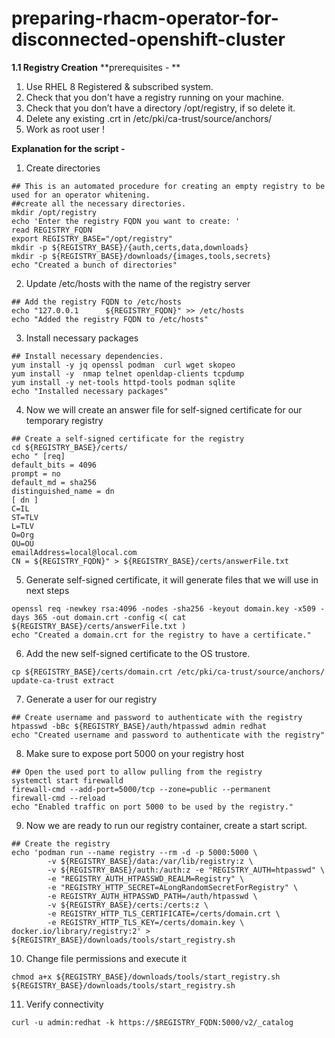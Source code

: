 # preparing-rhacm-operator-for-disconnected-openshift-cluster

**1.1 Registry Creation**
**prerequisites - **

1. Use RHEL 8 Registered & subscribed system.
2. Check that you don't have a registry running on your machine.
3. Check that you don’t have a directory /opt/registry, if so delete it.
4. Delete any existing .crt in /etc/pki/ca-trust/source/anchors/
5. Work as root user !

**Explanation for the script -**

1. Create directories
```
## This is an automated procedure for creating an empty registry to be used for an operator whitening.
##create all the necessary directories.
mkdir /opt/registry
echo 'Enter the registry FQDN you want to create: '
read REGISTRY_FQDN
export REGISTRY_BASE="/opt/registry"
mkdir -p ${REGISTRY_BASE}/{auth,certs,data,downloads}
mkdir -p ${REGISTRY_BASE}/downloads/{images,tools,secrets}
echo "Created a bunch of directories"
```
2. Update /etc/hosts with the name of the registry server
```
## Add the registry FQDN to /etc/hosts
echo "127.0.0.1      ${REGISTRY_FQDN}" >> /etc/hosts
echo "Added the registry FQDN to /etc/hosts"
```
3. Install necessary packages
```
## Install necessary dependencies.
yum install -y jq openssl podman  curl wget skopeo
yum install -y  nmap telnet openldap-clients tcpdump
yum install -y net-tools httpd-tools podman sqlite
echo "Installed necessary packages"
```
4. Now we will create an answer file for self-signed certificate for our temporary registry
```
## Create a self-signed certificate for the registry
cd ${REGISTRY_BASE}/certs/
echo " [req]
default_bits = 4096
prompt = no
default_md = sha256
distinguished_name = dn
[ dn ]
C=IL
ST=TLV
L=TLV
O=Org
OU=OU
emailAddress=local@local.com
CN = ${REGISTRY_FQDN}" > ${REGISTRY_BASE}/certs/answerFile.txt
```
5. Generate self-signed certificate, it will generate files that we will use in next steps
```
openssl req -newkey rsa:4096 -nodes -sha256 -keyout domain.key -x509 -days 365 -out domain.crt -config <( cat ${REGISTRY_BASE}/certs/answerFile.txt )
echo "Created a domain.crt for the registry to have a certificate."
```
6. Add the new self-signed certificate to the OS trustore.
```
cp ${REGISTRY_BASE}/certs/domain.crt /etc/pki/ca-trust/source/anchors/
update-ca-trust extract
```
7. Generate a user for our registry
```
## Create username and password to authenticate with the registry
htpasswd -bBc ${REGISTRY_BASE}/auth/htpasswd admin redhat
echo "Created username and password to authenticate with the registry"
```
8. Make sure to expose port 5000 on your registry host
```
## Open the used port to allow pulling from the registry
systemctl start firewalld
firewall-cmd --add-port=5000/tcp --zone=public --permanent
firewall-cmd --reload
echo "Enabled traffic on port 5000 to be used by the registry."
```
9. Now we are ready to run our registry container, create a start script.
```
## Create the registry
echo 'podman run --name registry --rm -d -p 5000:5000 \
        -v ${REGISTRY_BASE}/data:/var/lib/registry:z \
        -v ${REGISTRY_BASE}/auth:/auth:z -e "REGISTRY_AUTH=htpasswd" \
        -e "REGISTRY_AUTH_HTPASSWD_REALM=Registry" \
        -e "REGISTRY_HTTP_SECRET=ALongRandomSecretForRegistry" \
        -e REGISTRY_AUTH_HTPASSWD_PATH=/auth/htpasswd \
        -v ${REGISTRY_BASE}/certs:/certs:z \
        -e REGISTRY_HTTP_TLS_CERTIFICATE=/certs/domain.crt \
        -e REGISTRY_HTTP_TLS_KEY=/certs/domain.key \
docker.io/library/registry:2' > ${REGISTRY_BASE}/downloads/tools/start_registry.sh
```
10. Change file permissions and execute it
```
chmod a+x ${REGISTRY_BASE}/downloads/tools/start_registry.sh
${REGISTRY_BASE}/downloads/tools/start_registry.sh
```
11. Verify connectivity
```
curl -u admin:redhat -k https://$REGISTRY_FQDN:5000/v2/_catalog
```
